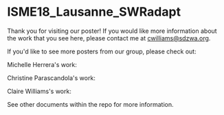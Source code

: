 # ISME18_Lausanne_SWRadapt

Thank you for visiting our poster! If you would like more information about the work that you see here, please contact me at cwilliams@sdzwa.org.

If you'd like to see more posters from our group, please check out:

Michelle Herrera's work:

Christine Parascandola's work:

Claire Williams's work: 


See other documents within the repo for more information.

